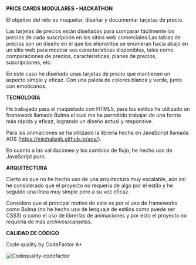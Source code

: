 **PRICE CARDS MODULARES - HACKATHON**

El objetivo del reto es maquetar, diseñar y documentar tarjetas de precio.

Las tarjetas de precios están diseñadas para comparar fácilmente los precios de cada suscripción en los sitios web comerciales.Las tablas de precios son un diseño en el que los elementos se enumeran hacia abajo en un sitio web para mostrar sus características disponibles, tales como comparaciones de precios, características, planes de precios, suscripciones, etc.

En este caso he diseñado unas tarjetas de precio que mantienen un aspecto simple y eficaz. Con una paleta de colores blanca y verde, junto con emoticonos.

**TECNOLOGÍA**

He trabajado para el maquetado con HTML5, para los estilos he utilizado un framework llamado Bulma el cual me ha permitido trabajar de una forma más rápida y eficaz, logrando un diseño actual y responsive.

Para las animaciones se ha utilizado la librería hecha en JavaScript llamada AOS (https://michalsnik.github.io/aos/).

En cuanto a las validaciones y los cambios de flujo, he hecho uso de JavaScript puro.

**ARQUITECTURA**

Cierto es que no he hecho uso de una arquitectura muy escalable, aún así he considerado que el proyecto no requería de algo por el estilo y he seguido una línea muy simple pero a su vez eficaz. 

Considero que el principal motivo de esto es por el uso de frameworks como Bulma (no he hecho uso de lenguaje de estilos como puede ser CSS3) o como el uso de librerías de animaciones y por esto el proyecto no requería de más archivos/carpetas.

**CALIDAD DE CÓDIGO**

Code quality by CodeFactor A+

![Codequality-codefactor](https://user-images.githubusercontent.com/96238562/201544774-252afe34-1ae1-4053-9977-5934046ec691.png)

